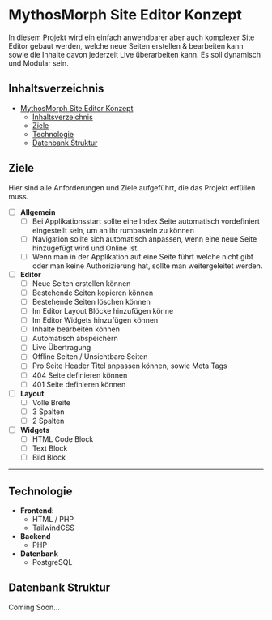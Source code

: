 # MythosMorph Site Editor Konzept
In diesem Projekt wird ein einfach anwendbarer aber auch komplexer Site Editor gebaut werden, welche neue Seiten erstellen & bearbeiten kann sowie die Inhalte davon jederzeit Live überarbeiten kann. Es soll dynamisch und Modular sein.

## Inhaltsverzeichnis
- [MythosMorph Site Editor Konzept](#mythosmorph-site-editor-konzept)
  - [Inhaltsverzeichnis](#inhaltsverzeichnis)
  - [Ziele](#ziele)
  - [Technologie](#technologie)
  - [Datenbank Struktur](#datenbank-struktur)

## Ziele
Hier sind alle Anforderungen und Ziele aufgeführt, die das Projekt erfüllen muss.

- [ ] **Allgemein**
  - [ ] Bei Applikationsstart sollte eine Index Seite automatisch vordefiniert eingestellt sein, um an ihr rumbasteln zu können
  - [ ] Navigation sollte sich automatisch anpassen, wenn eine neue Seite hinzugefügt wird und Online ist.
  - [ ] Wenn man in der Applikation auf eine Seite führt welche nicht gibt oder man keine Authorizierung hat, sollte man weitergeleitet werden.

- [ ] **Editor**
  - [ ] Neue Seiten erstellen können
  - [ ] Bestehende Seiten kopieren können
  - [ ] Bestehende Seiten löschen können
  - [ ] Im Editor Layout Blöcke hinzufügen könne
  - [ ] Im Editor Widgets hinzufügen können
  - [ ] Inhalte bearbeiten können
  - [ ] Automatisch abspeichern
  - [ ] Live Übertragung
  - [ ] Offline Seiten / Unsichtbare Seiten
  - [ ] Pro Seite Header Titel anpassen können, sowie Meta Tags
  - [ ] 404 Seite definieren können
  - [ ] 401 Seite definieren können

- [ ] **Layout**
  - [ ] Volle Breite
  - [ ] 3 Spalten
  - [ ] 2 Spalten

- [ ] **Widgets**
  - [ ] HTML Code Block
  - [ ] Text Block
  - [ ] Bild Block

---

## Technologie
- **Frontend**:
  - HTML / PHP
  - TailwindCSS
- **Backend**
  - PHP
- **Datenbank** 
  - PostgreSQL

## Datenbank Struktur
Coming Soon...